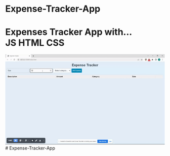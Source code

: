 # Expense-Tracker-App

<h1>Expenses Tracker App with... <br> JS HTML CSS</br></h1>

<img src="/img/expense-gif.gif" >
# Expense-Tracker-App

